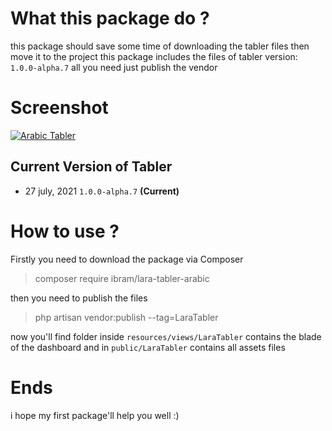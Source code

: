 # What this package do ?
this package should save some time of downloading the tabler files then move it to the project this package includes the files of tabler version: `1.0.0-alpha.7` all you need just publish the vendor

# Screenshot
[![Arabic Tabler](https://lh4.googleusercontent.com/gKrAPKQyKcHc9dVvDMfHHiwU48PhFDWdIzdB7XC-YBUbaYyZwtkxInrk1cTWWrVWrbbMKBQdEHFeVw=w1318-h667-rw "Arabic Tabler")](https://lh4.googleusercontent.com/gKrAPKQyKcHc9dVvDMfHHiwU48PhFDWdIzdB7XC-YBUbaYyZwtkxInrk1cTWWrVWrbbMKBQdEHFeVw=w1318-h667-rw "Arabic Tabler")
## Current Version of Tabler
- 27 july, 2021 `1.0.0-alpha.7` **(Current)**

# How to use ?
Firstly you need to download the package via Composer
> composer require ibram/lara-tabler-arabic

then you need to publish the files

> php artisan vendor:publish --tag=LaraTabler

now you'll find folder inside `resources/views/LaraTabler` contains the blade of the dashboard and in `public/LaraTabler` contains all assets files

# Ends
i hope my first package'll help you well :)
